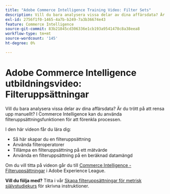 ```yaml
---
title: "Adobe Commerce Intelligence Training Video: Filter Sets"
description: Vill du bara analysera vissa delar av dina affärsdata? Är du trött på att rensa upp manuellt? I Adobe Commerce Intelligence kan du använda filteruppsättningsfunktionen för att förenkla processen.
exl-id: 2756f1f0-1465-4a7b-b249-7a3b36674e43
feature: Commerce Intelligence
source-git-commit: 83b21845cd306336e1cb193a9541478c8a38eea8
workflow-type: tm+mt
source-wordcount: '145'
ht-degree: 0%

---
```


# Adobe Commerce Intelligence utbildningsvideo: Filteruppsättningar

Vill du bara analysera vissa delar av dina affärsdata? Är du trött på att rensa upp manuellt? I Commerce Intelligence kan du använda filteruppsättningsfunktionen för att förenkla processen.

I den här videon får du lära dig:

* Så här skapar du en filteruppsättning
* Använda filteroperatorer
* Tillämpa en filteruppsättning på ett mätvärde
* Använda en filteruppsättning på en beräknad datamängd

Om du vill titta på videon går du till [Commerce Intelligence - Filteruppsättningar](/docs/commerce-learn/tutorials/business-intelligence/filter-sets.html) i Adobe Experience League.

**Vill du följa med?** Titta i vår [Skapa filteruppsättningar för metrisk självstudiekurs](/docs/commerce-business-intelligence/mbi/build/reports/ess-manage-data-filters.html) för skrivna instruktioner.
